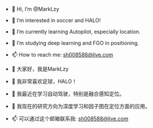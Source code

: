 - 👋 Hi, I’m @MarkLzy
- 👀 I’m interested in soccer and HALO!
- 🌱 I’m currently learning Autopilot, especially location.
- 💞️ I’m studying deep learning and FGO in positioning.
- 📫 How to reach me: sh008588@live.com

- 👋 大家好，我是MarkLzy
- 👀 我非常喜欢足球，HALO！
- 🌱 我最近在学习自动驾驶，特别是融合感知定位。
- 💞️ 我现在的研究方向为深度学习和因子图在定位方面的应用。
- 📫 可以通过这个邮箱联系我: sh008588@live.com


<!---
MarkLzy/MarkLzy is a ✨ special ✨ repository because its `README.md` (this file) appears on your GitHub profile.
You can click the Preview link to take a look at your changes.
--->

